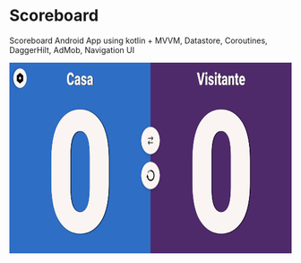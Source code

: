 # Scoreboard
Scoreboard Android App using kotlin + MVVM, Datastore, Coroutines, DaggerHilt, AdMob, Navigation UI

<img src="screenshot.png" style="height: 340px;" alt="Home screen screenshot">
